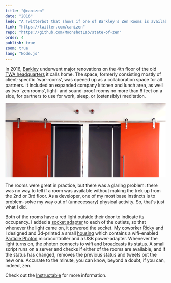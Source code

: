 ```yaml
---
title: "@canizen"
date: "2016"
lede: "A Twitterbot that shows if one of Barkley's Zen Rooms is available."
link: "https://twitter.com/canizen"
repo: "https://github.com/MoonshotLab/state-of-zen"
order: 4
publish: true
zoom: true
lang: "Node.js"
---
```


In 2016, <a href="https://www.barkleyus.com/" target="_blank">Barkley</a> underwent major renovations on the 4th floor of the old <a href="https://en.wikipedia.org/wiki/TWA_Corporate_Headquarters_Building" target="_blank">TWA headquarters</a> it calls home. The space, formerly consisting mostly of client-specific 'war-rooms', was opened up as a collaboration space for all partners. It included an expanded company kitchen and lunch area, as well as two 'zen rooms', light- and sound-proof rooms no more than 6 feet on a side, for partners to use for work, sleep, or (ostensibly) meditation.

<div class="blog-inset">
  <hidden>
    <img src='doors.gif' />
  </hidden>
  <zoom-image src='doors.gif' alt='Zen Room Doors'></zoom-image>
</div>

The rooms were great in practice, but there was a glaring problem: there was no way to tell if a room was available without making the trek up from the 2nd or 3rd floor. As a developer, one of my most base instincts is to problem-solve my way out of (unnecessary) physical activity. So, that's just what I did.

Both of the rooms have a red light outside their door to indicate its occupancy. I added a <a href="https://www.amazon.com/Onite-2-Pack-Standard-Holder-Adapter/dp/B01EHAE56S" target="_blank">socket adapter</a> to each of the outlets, so that whenever the light came on, it powered the socket. My coworker <a href="https://about.me/ricky.catto" target="_blank">Ricky</a> and I designed and 3d-printed a small <a href="https://www.thingiverse.com/thing:1948319" target="_blank">housing</a> which contains a wifi-enabled <a href="https://www.particle.io/products/hardware/photon-wifi-dev-kit" target="_blank">Particle Photon</a> microcontroller and a USB power-adapter. Whenever the light turns on, the photon connects to wifi and broadcasts its status. A small script runs on a server and checks if either of the rooms are available, and if the status has changed, removes the previous status and tweets out the new one. Accurate to the minute, you can know, beyond a doubt, if you can, indeed, zen.

<!-- <div class="blog-inset">
  <a class="twitter-timeline" href="https://twitter.com/CanIZen?ref_src=twsrc%5Etfw">Tweets by CanIZen</a>
</div> -->

Check out the <a href="http://www.instructables.com/id/Spy-on-Your-Lightbulbs/" target="_blank">Instructable</a> for more information.
